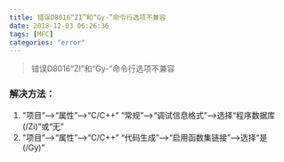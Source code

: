 ```yaml
---
title: 错误D8016“ZI”和“Gy-”命令行选项不兼容
date: 2018-12-03 06:26:36
tags: [MFC]
categories: "error"
---
```


> 错误D8016“ZI”和“Gy-”命令行选项不兼容
<!-- more -->
### 解决方法： 
1. "项目”—>“属性”—>“C/C++” “常规”—>“调试信息格式”—>选择“程序数据库(/Zi)”或“无”   
2. "项目”—>“属性”—>“C/C++” “代码生成”—>“启用函数集链接”—>选择“是 (/Gy)”   